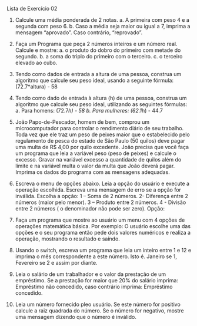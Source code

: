 Lista de Exercício 02

1)	Calcule uma média ponderada de 2 notas.
a.	A primeira com peso 4 e a segunda com peso 6.
b.	Caso a média seja maior ou igual a 7, imprima a mensagem “aprovado”. Caso contrário, “reprovado”.

2)	 Faça um Programa que peça 2 números inteiros e um número real. Calcule e mostre:
a.	o produto do dobro do primeiro com metade do segundo.
b.	a soma do triplo do primeiro com o terceiro.
c.	o terceiro elevado ao cubo.

3)	Tendo como dados de entrada a altura de uma pessoa, construa um algoritmo que calcule seu peso ideal, usando a seguinte fórmula: (72.7*altura) - 58

4)	 Tendo como dado de entrada à altura (h) de uma pessoa, construa um algoritmo que calcule seu peso ideal, utilizando as seguintes fórmulas:
a.	Para homens: (72.7*h) - 58
b.	Para mulheres: (62.1*h) - 44.7

5)	 João Papo-de-Pescador, homem de bem, comprou um microcomputador para controlar o rendimento diário de seu trabalho. Toda vez que ele traz um peso de peixes maior que o estabelecido pelo regulamento de pesca do estado de São Paulo (50 quilos) deve pagar uma multa de R$ 4,00 por quilo excedente. João precisa que você faça um programa que leia a variável peso (peso de peixes) e calcule o excesso. Gravar na variável excesso a quantidade de quilos além do limite e na variável multa o valor da multa que João deverá pagar. Imprima os dados do programa com as mensagens adequadas.

6)	Escreva o menu de opções abaixo. Leia a opção do usuário e execute a operação escolhida. Escreva uma mensagem de erro se a opção for inválida.
Escolha a opção:
1 – Soma de 2 números.
2- Diferença entre 2 números (maior pelo menor).
3 – Produto entre 2 números.
4 - Divisão entre 2 números ( o denominador não pode ser zero).
Opção:

7)	Faça um programa que mostre ao usuário um menu com 4 opções de operações matemática básica. Por exemplo: O usuário escolhe uma das opções e o seu programa então pede dois valores numéricos e realiza a operação, mostrando o resultado e saíndo.

8)	Usando o switch, escreva um programa que leia um inteiro entre 1 e 12 e imprima o mês correspondente a este número. Isto é. Janeiro se 1, Fevereiro se 2 e assim por diante.

9)	Leia o salário de um trabalhador e o valor da prestação de um empréstimo. Se a prestação for maior que 20% do salário imprima: Empréstimo não concedido, caso contrário imprima: Empréstimo concedido.

10)	Leia um número fornecido pleo usuário. Se este número for positivo calcule a raiz quadrada do número. Se o número for negativo, mostre uma mensagem dizendo que o número é inválido.



